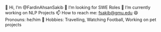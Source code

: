 
👋 Hi, I’m @FardinAhsanSakib
👀 I’m looking for SWE Roles
🔭 I’m currently working on NLP Projects
📫 How to reach me: fsakib@gmu.edu
😄 Pronouns: he/him
💞️ Hobbies: Travelling, Watching Football, Working on pet projects
